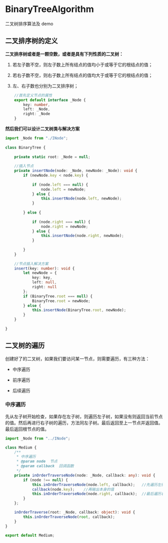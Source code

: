# BinaryTreeAlgorithm
二叉树排序算法及 demo

## 二叉排序树的定义  
**二叉排序树或者是一颗空数，或者是具有下列性质的二叉树：**
1.  若左子数不空，则左子数上所有结点的值均小于或等于它的根结点的值；

2.  若右子数不空，则右子数上所有结点的值均大于或等于它的根结点的值；
3.  左、右子数也分别为二叉排序树；

```typescript
    //首先定义节点的属性
    export default interface _Node {
        key: number,
        left: _Node,
        right: _Node
    }
```
    
**然后我们可以设计二叉树类与解决方案**

```typescript
import _Node from "./INode";
   
class BinaryTree {
   
    private static root: _Node = null;
   
    //插入节点
    private insertNode(node: _Node, newNode: _Node): void {
        if (newNode.key < node.key) {
   
            if (node.left === null) {
                node.left = newNode;
            } else {
                this.insertNode(node.left, newNode);
            }
            
        } else {
   
            if (node.right === null) {
                node.right = newNode;
            } else {
                this.insertNode(node.right, newNode);
            }
            
        }
    }
   
    //节点插入解决方案
    insert(key: number): void {
        let newNode = {
            key: key,
            left: null,
            right: null
        };
        if (BinaryTree.root === null) {
            BinaryTree.root = newNode;
        } else {
            this.insertNode(BinaryTree.root, newNode);
        }
    }
    
}
```


## 二叉树的遍历
创建好了的二叉树，如果我们要访问某一节点，则需要遍历，有三种方法：  
*   中序遍历

*   前序遍历
*   后续遍历

### 中序遍历
先从左子树开始检查，如果存在左子树，则遍历左子树，如果没有则返回当前节点的值。然后再进行右子树的遍历，方法同左子树。最后返回至上一节点并返回值。最后返回根节点的值。  
```typescript
import _Node from "../INode";

class Medium {
    /**
     * 中序遍历
     * @param node  节点
     * @param callback  回调函数
     */
    private inOrderTraverseNode(node: _Node, callback: any): void {
        if (node !== null) {
            this.inOrderTraverseNode(node.left, callback);   //先遍历左侧子树
            callback(node.key);    //再输出本身的值
            this.inOrderTraverseNode(node.right, callback);  //最后遍历右侧子树
        }
    };

    inOrderTraverse(root: _Node, callback: object): void {
        this.inOrderTraverseNode(root, callback);
    }
}

export default Medium;
```